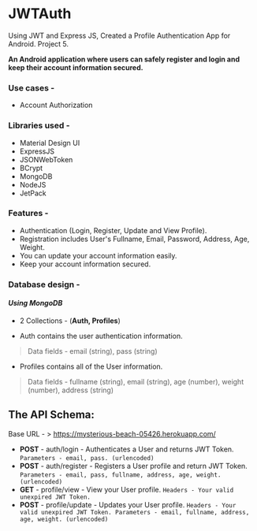 # JWTAuth
Using JWT and Express JS, Created a Profile Authentication App for Android. Project 5.

**An Android application where users can safely register and login and keep their account information secured.**

### Use cases -
- Account Authorization

### Libraries used - 
- Material Design UI
- ExpressJS
- JSONWebToken
- BCrypt
- MongoDB
- NodeJS
- JetPack

### Features -
- Authentication (Login, Register, Update and View Profile).
- Registration includes User's Fullname, Email, Password, Address, Age, Weight.
- You can update your account information easily.
- Keep your account information secured.

### Database design -
#### _Using MongoDB_
- 2 Collections - (**Auth, Profiles**)

- Auth contains the user authentication information.
> Data fields - email (string), pass (string)
- Profiles contains all of the User information.
> Data fields - fullname (string), email (string), age (number), weight (number), address (string)

## The API Schema:

Base URL - > https://mysterious-beach-05426.herokuapp.com/

* **POST** - auth/login - Authenticates a User and returns JWT Token. `Parameters - email, pass. (urlencoded)`
* **POST** - auth/register - Registers a User profile and return JWT Token. `Parameters - email, pass, fullname, address, age, weight. (urlencoded)`
* **GET** - profile/view - View your User profile. `Headers - Your valid unexpired JWT Token.`
* **POST** - profile/update - Updates your User profile. `Headers - Your valid unexpired JWT Token. Parameters - email, fullname, address, age, weight. (urlencoded)`
